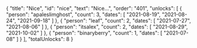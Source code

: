 {
  "title": "Nice",
  "id": "nice",
  "text": "Nice…",
  "order": "401",
  "unlocks": [
    {
      "person": "apaleslimghost",
      "count": 3,
      "dates": [
        "2021-08-19",
        "2021-08-24",
        "2021-09-18"
      ]
    },
    {
      "person": "leaf",
      "count": 2,
      "dates": [
        "2021-07-27",
        "2021-08-06"
      ]
    },
    {
      "person": "itsalex",
      "count": 2,
      "dates": [
        "2021-08-29",
        "2021-10-02"
      ]
    },
    {
      "person": "binaryberry",
      "count": 1,
      "dates": [
        "2021-07-08"
      ]
    }
  ],
  "totalUnlocks": 8
}